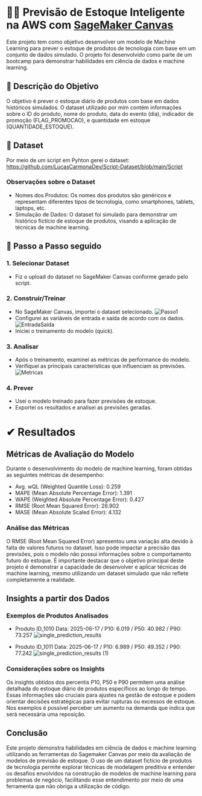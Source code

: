 # 🐱‍💻 Previsão de Estoque Inteligente na AWS com [SageMaker Canvas](https://aws.amazon.com/pt/sagemaker/canvas/)

Este projeto tem como objetivo desenvolver um modelo de Machine Learning para prever o estoque de produtos de tecnologia com base em um conjunto de dados simulado. O projeto foi desenvolvido como parte de um bootcamp para demonstrar habilidades em ciência de dados e machine learning.

## 🚩 Descrição do Objetivo

O objetivo é prever o estoque diário de produtos com base em dados históricos simulados. O dataset utilizado por mim contém informações sobre o ID do produto, nome do produto, data do evento (dia), indicador de promoção (FLAG_PROMOCAO), e quantidade em estoque (QUANTIDADE_ESTOQUE).


## 🐍 Dataset

Por meio de um script em Pyhton gerei o dataset:
https://github.com/LucasCarmonaDev/Script-Dataset/blob/main/Script

### Observações sobre o Dataset
- Nomes dos Produtos: Os nomes dos produtos são genéricos e representam diferentes tipos de tecnologia, como smartphones, tablets, laptops, etc.
- Simulação de Dados: O dataset foi simulado para demonstrar um histórico fictício de estoque de produtos, visando a aplicação de técnicas de machine learning.



## 🚀 Passo a Passo seguido

### 1. Selecionar Dataset

-   Fiz o upload do dataset no SageMaker Canvas conforme gerado pelo script.


### 2. Construir/Treinar

-   No SageMaker Canvas, importei o dataset selecionado.
![Passo1](https://github.com/LucasCarmonaDev/lab-aws-sagemaker-canvas-estoque/assets/171631260/07bf4fa5-d09f-4d81-bc81-43c5599caace)
-   Configurei as variáveis de entrada e saída de acordo com os dados.
![EntradaSaida](https://github.com/LucasCarmonaDev/lab-aws-sagemaker-canvas-estoque/assets/171631260/0fff206e-dde4-4555-bb62-2469d537767c)
-   Iniciei o treinamento do modelo (quick).

### 3. Analisar

-   Após o treinamento, examinei as métricas de performance do modelo.
-   Verifiquei as principais características que influenciam as previsões.
![Metricas](https://github.com/LucasCarmonaDev/lab-aws-sagemaker-canvas-estoque/assets/171631260/ea1c4130-445b-4bd0-84a2-ee061e3d951d)

### 4. Prever

-   Usei o modelo treinado para fazer previsões de estoque.
-   Exportei os resultados e analisei as previsões geradas.

# ✔ Resultados

## Métricas de Avaliação do Modelo
Durante o desenvolvimento do modelo de machine learning, foram obtidas as seguintes métricas de desempenho:

- Avg. wQL (Weighted Quantile Loss): 0.259
- MAPE (Mean Absolute Percentage Error): 1.391
- WAPE (Weighted Absolute Percentage Error): 0.427
- RMSE (Root Mean Squared Error): 26.902
- MASE (Mean Absolute Scaled Error): 4.132

### Análise das Métricas
O RMSE (Root Mean Squared Error) apresentou uma variação alta devido à falta de valores futuros no dataset. Isso pode impactar a precisão das previsões, pois o modelo não possui informações sobre o comportamento futuro do estoque. É importante destacar que o objetivo principal deste projeto é demonstrar a capacidade de desenvolver e aplicar técnicas de machine learning, mesmo utilizando um dataset simulado que não reflete completamente a realidade.

## Insights a partir dos Dados
### Exemplos de Produtos Analisados
- Produto ID_1010  Data: 2025-06-17 /	P10: 6.019 / P50: 40.982 / P90: 73.257
![single_prediction_results](https://github.com/LucasCarmonaDev/lab-aws-sagemaker-canvas-estoque/assets/171631260/4357a42c-af62-49cc-9957-88cd99c104db)

- Produto ID_1011  Data: 2025-06-17 / P10: 6.989 / P50: 49.352 / P90: 77.242
![single_prediction_results (1)](https://github.com/LucasCarmonaDev/lab-aws-sagemaker-canvas-estoque/assets/171631260/6b27327d-889a-435e-91be-24082aa8a22a)

### Considerações sobre os Insights
Os insights obtidos dos percentis P10, P50 e P90 permitem uma análise detalhada do estoque diário de produtos específicos ao longo do tempo. Essas informações são cruciais para ajustes na gestão de estoque e podem orientar decisões estratégicas para evitar rupturas ou excessos de estoque. Nos exemplos é possível perceber um aumento na demanda que indica que será necessária uma reposição.

## Conclusão
Este projeto demonstra habilidades em ciência de dados e machine learning utilizando as ferramentas do Sagemaker Canvas por meio da avaliação de modelos de previsão de estoque. O uso de um dataset fictício de produtos de tecnologia permite explorar técnicas de modelagem preditiva e entender os desafios envolvidos na construção de modelos de machine learning para problemas de negócio, facilitando esse entendimento por meio de uma ferramenta que não obriga a utilização de código.


